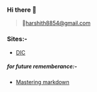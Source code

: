 ### Hi there 👋
>📧harshith8854@gmail.com
### Sites:-
* [DIC](https://sites.google.com/view/dynamic-interest-calculator/home)
##### for future rememberance:-
* [Mastering markdown](https://guides.github.com/features/mastering-markdown/)
<!--
**harshith8854/harshith8854** is a ✨ _special_ ✨ repository because its `README.md` (this file) appears on your GitHub profile.

Here are some ideas to get you started:

- 🔭 I’m currently working on ...
- 🌱 I’m currently learning ...
- 👯 I’m looking to collaborate on ...
- 🤔 I’m looking for help with ...
- 💬 Ask me about ...
- 📫 How to reach me: ...
- 😄 Pronouns: ...
- ⚡ Fun fact: ...
-->
